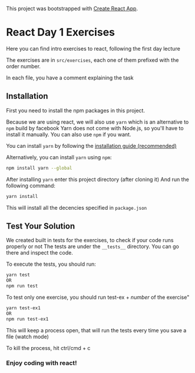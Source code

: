 This project was bootstrapped with [Create React App](https://github.com/facebook/create-react-app).

# React Day 1 Exercises

Here you can find intro exercises to react, following the first day lecture

The exercises are in `src/exercises`, each one of them prefixed with the order number.

In each file, you have a comment explaining the task

## Installation

First you need to install the npm packages in this project.

Because we are using react, we will also use `yarn` which is an alternative to `npm` build by facebook
Yarn does not come with Node.js, so you'll have to install it manually. You can also use `npm` if you want.

You can install `yarn` by following the [installation guide (recommended)](https://classic.yarnpkg.com/en/docs/install)

Alternatively, you can install `yarn` using `npm`:

```bash
npm install yarn --global
```

After installing `yarn` enter this project directory (after cloning it)
And run the following command:

```bash
yarn install
```

This will install all the decencies specified in `package.json`

## Test Your Solution

We created built in tests for the exercises, to check if your code runs properly or not
The tests are under the `__tests__` directory. You can go there and inspect the code.

To execute the tests, you should run:

```bash
yarn test
OR
npm run test
```

To test only one exercise, you should run test-ex + _number_ of the exercise"

```bash
yarn test-ex1
OR
npm run test-ex1
```

This will keep a process open, that will run the tests every time you save a file (watch mode)

To kill the process, hit ctrl/cmd + c

### Enjoy coding with react!
